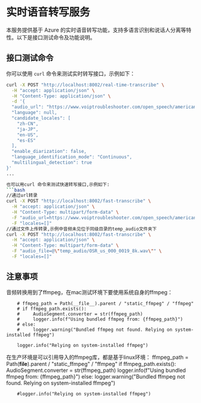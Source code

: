 # 实时语音转写服务

本服务提供基于 Azure 的实时语音转写功能，支持多语言识别和说话人分离等特性。以下是接口测试命令及功能说明。

## 接口测试命令

你可以使用 `curl` 命令来测试实时转写接口，示例如下：

```bash
curl -X POST "http://localhost:8002/real-time-transcribe" \
  -H "accept: application/json" \
  -H "Content-Type: application/json" \
  -d '{
  "audio_url": "https://www.voiptroubleshooter.com/open_speech/american/OSR_us_000_0019_8k.wav",
  "language": null,
  "candidate_locales": [
    "zh-CN", 
    "ja-JP",
    "en-US",
    "es-ES"
  ],
  "enable_diarization": false,
  "language_identification_mode": "Continuous",
  "multilingual_detection": true
}'
...

也可以用curl 命令来测试快速转写接口,示例如下:
```bash
//通过url转录
curl -X POST "http://localhost:8002/fast-transcribe" \
  -H "accept: application/json" \
  -H "Content-Type: multipart/form-data" \
  -F "audio_url=https://www.voiptroubleshooter.com/open_speech/american/OSR_us_000_0019_8k.wav" \
  -F "locales=[]"
//通过文件上传转录,示例中音频未见位于同级目录的temp_audio文件夹下
curl -X POST "http://localhost:8002/fast-transcribe" \
  -H "accept: application/json" \
  -H "Content-Type: multipart/form-data" \
  -F "audio_file=@\"temp_audio/OSR_us_000_0019_8k.wav\"" \
  -F "locales=[]"
```

## 注意事项

音频转换用到了ffmpeg，在mac测试环境下要使用系统自身的ffmpeg：

        # ffmpeg_path = Path(__file__).parent / "static_ffmpeg" / "ffmpeg"
        # if ffmpeg_path.exists():
        #     AudioSegment.converter = str(ffmpeg_path)
        #     logger.info(f"Using bundled ffmpeg from: {ffmpeg_path}")
        # else:
        #     logger.warning("Bundled ffmpeg not found. Relying on system-installed ffmpeg")

        logger.info("Relying on system-installed ffmpeg")
在生产环境是可以引用导入的ffmpeg库，都是基于linux环境：
         ffmpeg_path = Path(__file__).parent / "static_ffmpeg" / "ffmpeg"
         if ffmpeg_path.exists():
             AudioSegment.converter = str(ffmpeg_path)
             logger.info(f"Using bundled ffmpeg from: {ffmpeg_path}")
         else:
             logger.warning("Bundled ffmpeg not found. Relying on system-installed ffmpeg")

        #logger.info("Relying on system-installed ffmpeg")
